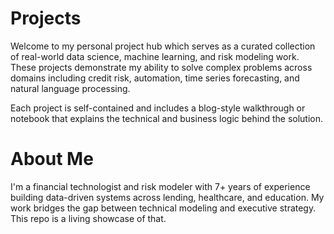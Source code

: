 # Projects

Welcome to my personal project hub which serves as a curated collection of real-world data science, machine learning, and risk modeling work. These projects demonstrate my ability to solve complex problems across domains including credit risk, automation, time series forecasting, and natural language processing.

Each project is self-contained and includes a blog-style walkthrough or notebook that explains the technical and business logic behind the solution.

# About Me

I'm a financial technologist and risk modeler with 7+ years of experience building data-driven systems across lending, healthcare, and education. My work bridges the gap between technical modeling and executive strategy. This repo is a living showcase of that.
